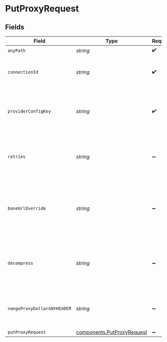 # PutProxyRequest


## Fields

| Field                                                                                                                | Type                                                                                                                 | Required                                                                                                             | Description                                                                                                          |
| -------------------------------------------------------------------------------------------------------------------- | -------------------------------------------------------------------------------------------------------------------- | -------------------------------------------------------------------------------------------------------------------- | -------------------------------------------------------------------------------------------------------------------- |
| `anyPath`                                                                                                            | *string*                                                                                                             | :heavy_check_mark:                                                                                                   | N/A                                                                                                                  |
| `connectionId`                                                                                                       | *string*                                                                                                             | :heavy_check_mark:                                                                                                   | The connection ID used to create the connection.                                                                     |
| `providerConfigKey`                                                                                                  | *string*                                                                                                             | :heavy_check_mark:                                                                                                   | The integration ID used to create the connection (aka Unique Key).                                                   |
| `retries`                                                                                                            | *string*                                                                                                             | :heavy_minus_sign:                                                                                                   | The number of retries in case of failure (with exponential back-off). Optional, default 0.                           |
| `baseUrlOverride`                                                                                                    | *string*                                                                                                             | :heavy_minus_sign:                                                                                                   | Provide an API base URL when the base API is not listed in the providers.yaml or it needs to be overridden. Optional |
| `decompress`                                                                                                         | *string*                                                                                                             | :heavy_minus_sign:                                                                                                   | Override the decompress option when making requests. Optional, defaults to false                                     |
| `nangoProxyDollarANYHEADER`                                                                                          | *string*                                                                                                             | :heavy_minus_sign:                                                                                                   | Any other headers you send are passed on to the external API                                                         |
| `putProxyRequest`                                                                                                    | [components.PutProxyRequest](../../models/components/putproxyrequest.md)                                             | :heavy_minus_sign:                                                                                                   | N/A                                                                                                                  |